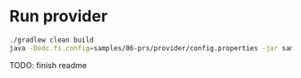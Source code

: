# Run provider

```bash
./gradlew clean build
java -Dedc.fs.config=samples/06-prs/provider/config.properties -jar samples/06-prs/provider/build/libs/provider.jar
````

TODO: finish readme